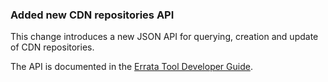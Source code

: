 ### Added new CDN repositories API

This change introduces a new JSON API for querying, creation and update of CDN repositories.

The API is documented in the [Errata Tool Developer Guide](https://errata.devel.redhat.com/developer-guide/api-http-api.html#api-cdn-repositories).
